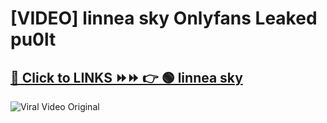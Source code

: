 
 # [VIDEO] linnea sky Onlyfans Leaked pu0lt

## <h2><a href="https://clipsfans.com/linnea_sky&ref=git">🔗 Click to LINKS ⏩⏩ 👉 🟢 linnea sky </a></h2>

<a href="https://clipsfans.com/linnea_sky&ref=git" rel="nofollow" data-target="animated-image.originalLink"><img src="https://i.ibb.co.com/xMMVF88/686577567.gif" alt="Viral Video Original" style="max-width: 100%; display: inline-block;" data-target="animated-image.originalImage"></a>

